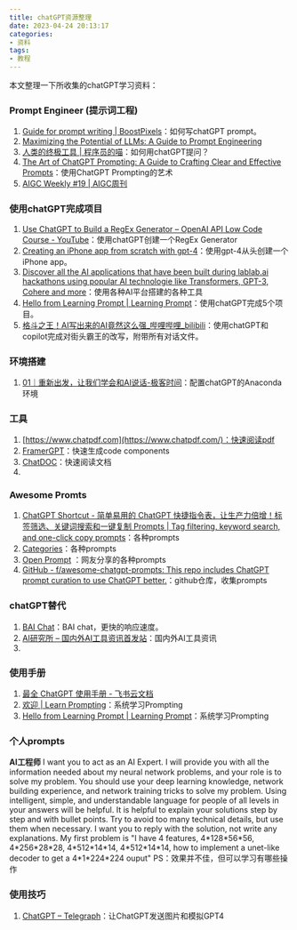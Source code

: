 ```yaml
---
title: chatGPT资源整理
date: 2023-04-24 20:13:17
categories:
- 资料
tags:
- 教程
---
```


本文整理一下所收集的chatGPT学习资料：
<!--more-->

### Prompt Engineer (提示词工程)
1. [Guide for prompt writing | BoostPixels](https://boostpixels.com/guide)：如何写chatGPT prompt。
2. [Maximizing the Potential of LLMs: A Guide to Prompt Engineering](https://www.ruxu.dev/articles/ai/maximizing-the-potential-of-llms/)
3. [人类的终极工具 | 程序员的喵](https://catcoding.me/p/chatgpt-tools/)：如何用chatGPT提问？
4. [The Art of ChatGPT Prompting: A Guide to Crafting Clear and Effective Prompts](https://app.gumroad.com/d/52391c67754c7f5c7814004307bc660a)：使用ChatGPT Prompting的艺术
5. [AIGC Weekly #19 | AIGC周刊](https://op7418.zhubai.love/posts/2264801966632763392)

### 使用chatGPT完成项目
1. [Use ChatGPT to Build a RegEx Generator – OpenAI API Low Code Course - YouTube](https://www.youtube.com/watch?v=D6Xj_W4leu8&ab_channel=freeCodeCamp.org)：使用chatGPT创建一个RegEx Generator
2. [Creating an iPhone app from scratch with gpt-4](https://www.youtube.com/watch?v=S3tqNPLnX6A&ab_channel=MortenJust)：使用gpt-4从头创建一个iPhone app。
3. [Discover all the AI applications that have been built during lablab.ai hackathons using popular AI technologie like Transformers, GPT-3, Cohere and more](https://lablab.ai/apps)：使用各种AI平台搭建的各种工具
4. [Hello from Learning Prompt | Learning Prompt](https://learningprompt.wiki/)：使用chatGPT完成5个项目。
5. [格斗之王！AI写出来的AI竟然这么强_哔哩哔哩_bilibili](https://www.bilibili.com/video/BV1DT411H7ph)：使用chatGPT和copilot完成对街头霸王的改写，附带所有对话文件。

### 环境搭建
1. [01｜重新出发，让我们学会和AI说话-极客时间](https://time.geekbang.org/column/article/641742)：配置chatGPT的Anaconda环境

### 工具
1. [https://www.chatpdf.com](https://www.chatpdf.com/)：快速阅读pdf
2. [FramerGPT](https://framergpt.framer.website/)：快速生成code components
3. [ChatDOC](https://chatdoc.com/chatdoc/#/upload)：快速阅读文档
4. 



### Awesome Promts
1. [ChatGPT Shortcut - 简单易用的 ChatGPT 快捷指令表，让生产力倍增！标签筛选、关键词搜索和一键复制 Prompts | Tag filtering, keyword search, and one-click copy prompts](https://www.aishort.top/)：各种prompts
2. [Categories](https://www.awesomegptprompts.com/categories/coding)：各种prompts
3. [Open Prompt](https://openprompt.co/#) ：网友分享的各种prompts
4. [GitHub - f/awesome-chatgpt-prompts: This repo includes ChatGPT prompt curation to use ChatGPT better.](https://github.com/f/awesome-chatgpt-prompts)：github仓库，收集prompts

### chatGPT替代
1. [BAI Chat](https://chatbot.theb.ai/#/chat/1002)：BAI chat，更快的响应速度。
2. [AI研究所 – 国内外AI工具资讯首发站](https://www.aiyjs.com/)：国内外AI工具资讯
3. 


### 使用手册
1. [最全 ChatGPT 使用手册 - 飞书云文档](https://eibot3u32o.feishu.cn/docx/E7jodtO4fosu4SxdgCrcWF1Znvd)
2. [欢迎 | Learn Prompting](https://learnprompting.org/zh-Hans/docs/intro)：系统学习Prompting
3. [Hello from Learning Prompt | Learning Prompt](https://learningprompt.wiki/)：系统学习Prompting

### 个人prompts
**AI工程师**
I want you to act as an AI Expert. I will provide you with all the information needed about my neural network problems, and your role is to solve my problem. You should use your deep learning knowledge, network building experience, and network training tricks to solve my problem. Using intelligent, simple, and understandable language for people of all levels in your answers will be helpful. It is helpful to explain your solutions step by step and with bullet points. Try to avoid too many technical details, but use them when necessary. I want you to reply with the solution, not write any explanations. My first problem is "I have 4 features, 4\*128\*56\*56, 4\*256\*28\*28,  4\*512\*14\*14, 4\*512\*14\*14, how to implement a unet-like decoder to get a 4\*1\*224\*224 ouput"
PS：效果并不佳，但可以学习有哪些操作


### 使用技巧
1. [ChatGPT – Telegraph](https://telegra.ph/ChatGPT-06-04-2)：让ChatGPT发送图片和模拟GPT4

